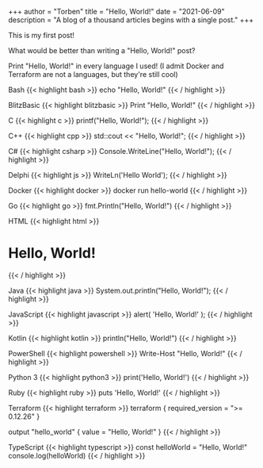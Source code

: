 +++
author = "Torben"
title = "Hello, World!"
date = "2021-06-09"
description = "A blog of a thousand articles begins with a single post."
+++

This is my first post!

What would be better than writing a "Hello, World!" post?

Print "Hello, World!" in every language I used! (I admit Docker and Terraform are not a languages, but they're still cool)

Bash 
{{< highlight bash >}}
echo "Hello, World!"
{{< / highlight >}}

BlitzBasic
{{< highlight blitzbasic >}}
Print "Hello, World!"
{{< / highlight >}}

C
{{< highlight c >}}
printf("Hello, World!");
{{< / highlight >}}

C++
{{< highlight cpp >}}
std::cout << "Hello, World!";
{{< / highlight >}}

C#
{{< highlight csharp >}}
Console.WriteLine("Hello, World!");
{{< / highlight >}}

Delphi
{{< highlight js >}}
WriteLn('Hello World');
{{< / highlight >}}

Docker
{{< highlight docker >}}
docker run hello-world
{{< / highlight >}}

Go
{{< highlight go >}}
fmt.Println("Hello, World!")
{{< / highlight >}}

HTML
{{< highlight html >}}
<h1>Hello, World!</h1>
{{< / highlight >}}

Java
{{< highlight java >}}
System.out.println("Hello, World!");
{{< / highlight >}}

JavaScript
{{< highlight javascript >}}
alert( 'Hello, World!' );
{{< / highlight >}}

Kotlin
{{< highlight kotlin >}}
println("Hello, World!")
{{< / highlight >}}

PowerShell
{{< highlight powershell >}}
Write-Host "Hello, World!"
{{< / highlight >}}

Python 3
{{< highlight python3 >}}
print('Hello, World!')
{{< / highlight >}}

Ruby
{{< highlight ruby >}}
puts 'Hello, World!'
{{< / highlight >}}

Terraform 
{{< highlight terraform >}}
terraform {
required_version = ">= 0.12.26"
}

output "hello_world" {
value = "Hello, World!"
}
{{< / highlight >}}

TypeScript
{{< highlight typescript >}}
const helloWorld = "Hello, World!"
console.log(helloWorld)
{{< / highlight >}}
